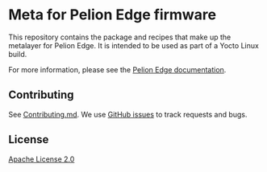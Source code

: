 # Meta for Pelion Edge firmware

This repository contains the package and recipes that make up the metalayer for Pelion Edge. It is intended to be used as part of a Yocto Linux build.

For more information, please see the [Pelion Edge documentation](https://www.developer.pelion.com/docs/device-management-edge/latest/introduction/index.html).

## Contributing

See [Contributing.md](CONTRIBUTING.md). We use [GitHub issues](https://github.com/armPelionEdge/meta-pelion-edge/issues) to track requests and bugs.

## License

[Apache License 2.0](LICENSE)
